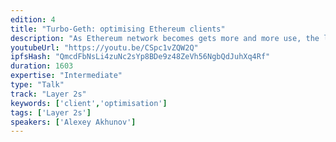 ```yaml
---
edition: 4
title: "Turbo-Geth: optimising Ethereum clients"
description: "As Ethereum network becomes gets more and more use, the load on the system grows, and the scalability becomes the primary concern. While concepts like Plasma, State Channels, and Sharding offer medium to long term solutions, client software optimisation have a potential to create enough runway in the short term. Turbo-Geth is an experiment to challenge various design choices made in major Ethereum clients and see the outcome. It is currently a fork of go-ethereum, but hopefully the insights are applicable to other client implementations too. This presentation will report on main experiments, findings, benchmarks, and the current state of Turbo-Geth project."
youtubeUrl: "https://youtu.be/CSpc1vZQW2Q"
ipfsHash: "QmcdFbNsLi4zuNc2sYp8BDe9z48ZeVh56NgbQdJuhXq4Rf"
duration: 1603
expertise: "Intermediate"
type: "Talk"
track: "Layer 2s"
keywords: ['client','optimisation']
tags: ['Layer 2s']
speakers: ['Alexey Akhunov']
---
```


